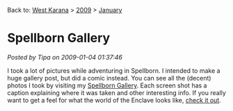 Back to: [West Karana](/posts/westkarana.md) > [2009](/posts/2009/westkarana.md) > [January](./westkarana.md)
# Spellborn Gallery

*Posted by Tipa on 2009-01-04 01:37:46*

I took a lot of pictures while adventuring in Spellborn. I intended to make a huge gallery post, but did a comic instead. You can see all the (decent) photos I took by visiting my [Spellborn Gallery](http://picasaweb.google.com/brendahol/SpellbornGallery). Each screen shot has a caption explaining where it was taken and other interesting info. If you really want to get a feel for what the world of the Enclave looks like, [check it out](http://picasaweb.google.com/brendahol/SpellbornGallery).
